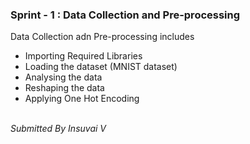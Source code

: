 ### Sprint - 1 : Data Collection and Pre-processing
Data Collection adn Pre-processing includes
- Importing Required Libraries
- Loading the dataset (MNIST dataset)
- Analysing the data
- Reshaping the data
- Applying One Hot Encoding 
<br><br>
<footer><i>Submitted By Insuvai V<i></footer>
